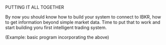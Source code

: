 PUTTING IT ALL TOGETHER 

By now you should know how to build your system to connect to IBKR, how to get information beyond simple market data. Time to put that to work and start building yoru first intelligent trading system.

(Example: basic program incorporating the above)
